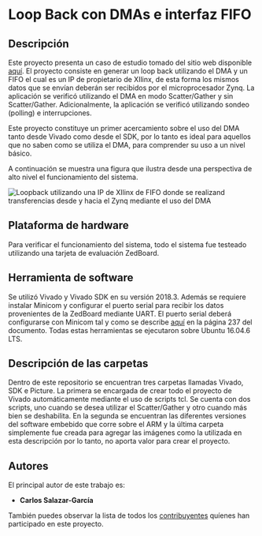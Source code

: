 # Loop Back con DMAs e interfaz FIFO

## Descripción

Este proyecto presenta un caso de estudio tomado del sitio web disponible [aquí](http://www.fpgadeveloper.com/2014/08/using-the-axi-dma-in-vivado.html). El proyecto consiste en generar un loop back utilizando el DMA y un FIFO el cual es un IP de propietario de XIlinx, de esta forma los mismos datos que se envían deberán ser recibidos por el microprocesador Zynq. La aplicación se verificó utilizando el DMA en modo Scatter/Gather y sin Scatter/Gather. Adicionalmente, la aplicación se verificó utilizando sondeo (polling) e interrupciones.

Este proyecto constituye un primer acercamiento sobre el uso del DMA tanto desde Vivado como desde el SDK, por lo tanto es ideal para aquellos que no saben como se utiliza el DMA, para comprender su uso a un nivel básico.

A continuación se muestra una figura que ilustra desde una perspectiva de alto nivel el funcionamiento del sistema.

![Loopback utilizando una IP de XIlinx de FIFO donde se realizand transferencias desde y hacia el Zynq mediante el uso del DMA](https://raw.githubusercontent.com/cadriansalazarg/InterfacesZynq/master/Loop_Back_FIFO_DMA/Picture/LoopBack_AXI4_Stream_Data_FIFO.png)

## Plataforma de hardware

Para verificar el funcionamiento del sistema, todo el sistema fue testeado  utilizando una tarjeta de evaluación ZedBoard.

## Herramienta de software

Se utilizó Vivado y Vivado SDK en su versión 2018.3. Además se requiere instalar Minicom y configurar el puerto serial para recibir los datos provenientes de la ZedBoard mediante UART. El puerto serial deberá configurarse con Minicom tal y como se describe [aquí](https://www.xilinx.com/support/documentation/sw_manuals/xilinx2018_3/ug871-vivado-high-level-synthesis-tutorial.pdf) en la página 237 del documento. Todas estas herramientas se ejecutaron sobre Ubuntu 16.04.6 LTS. 

## Descripción de las carpetas

Dentro de este repositorio se encuentran tres carpetas llamadas  Vivado, SDK e Picture. La primera se encargada de crear todo el proyecto de Vivado automáticamente mediante el uso de scripts tcl. Se cuenta con dos scripts, uno cuando se desea utilizar el Scatter/Gather y otro cuando más bien se deshabilita. En la segunda se encuentran las diferentes versiones del software embebido que corre sobre el ARM y la última carpeta simplemente fue creada para agregar las imágenes como la utilizada en esta descripción por lo tanto, no aporta valor para crear el proyecto.

## Autores

El principal autor de este trabajo es:

* **Carlos Salazar-García** 

También puedes observar la lista de todos los [contribuyentes](https://github.com/cadriansalazarg/InterfacesZynq/contributors) quíenes han participado en este proyecto. 


